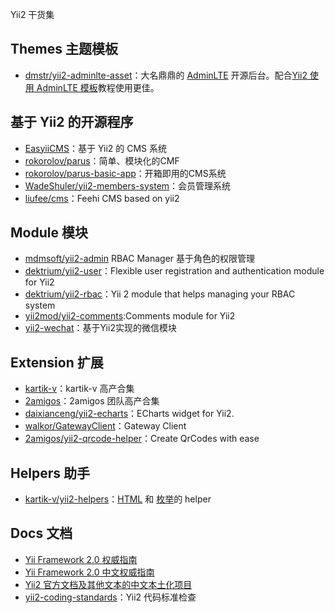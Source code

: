 Yii2 干货集

## Themes 主题模板
- [dmstr/yii2-adminlte-asset](https://github.com/dmstr/yii2-adminlte-asset)：大名鼎鼎的 [AdminLTE](https://github.com/almasaeed2010/AdminLTE) 开源后台。配合[Yii2 使用 AdminLTE 模板](http://www.getyii.com/topic/564)教程使用更佳。


## 基于 Yii2 的开源程序
- [EasyiiCMS](https://github.com/noumo/easyii)：基于 Yii2 的 CMS 系统
- [rokorolov/parus](https://github.com/rokorolov/parus)：简单、模块化的CMF
- [rokorolov/parus-basic-app](https://github.com/rokorolov/parus-basic-app)：开箱即用的CMS系统
- [WadeShuler/yii2-members-system](https://github.com/WadeShuler/yii2-members-system)：会员管理系统
- [liufee/cms](https://github.com/liufee/cms)：Feehi CMS based on yii2

## Module 模块
- [mdmsoft/yii2-admin](https://github.com/mdmsoft/yii2-admin) RBAC Manager 基于角色的权限管理
- [dektrium/yii2-user](https://github.com/dektrium/yii2-user)：Flexible user registration and authentication module for Yii2
- [dektrium/yii2-rbac](https://github.com/dektrium/yii2-rbac)：Yii 2 module that helps managing your RBAC system
- [yii2mod/yii2-comments](https://github.com/yii2mod/yii2-comments):Comments module for Yii2
- [yii2-wechat](https://github.com/callmez/yii2-wechat)：基于Yii2实现的微信模块

## Extension 扩展
- [kartik-v](http://demos.krajee.com/)：kartik-v 高产合集
- [2amigos](http://yiiwheels.com/)：2amigos 团队高产合集
- [daixianceng/yii2-echarts](https://github.com/daixianceng/yii2-echarts)：ECharts widget for Yii2.
- [walkor/GatewayClient](https://github.com/walkor/GatewayClient)：Gateway Client
- [2amigos/yii2-qrcode-helper](https://github.com/2amigos/yii2-qrcode-helper)：Create QrCodes with ease 

## Helpers 助手
- [kartik-v/yii2-helpers](https://github.com/kartik-v/yii2-helpers)：[HTML](http://demos.krajee.com/helper-functions/html) 和 [枚举](http://demos.krajee.com/helper-functions/enum)的 helper

## Docs 文档
- [Yii Framework 2.0 权威指南](http://www.yiiframework.com/doc-2.0/guide-index.html)
- [Yii Framework 2.0 中文权威指南 ](https://github.com/yiisoft/yii2/tree/master/docs/guide-zh-CN)
- [Yii2 官方文档及其他文本的中文本土化项目](https://github.com/yii2-chinesization/yii2-zh-cn)
- [yii2-coding-standards](https://github.com/yiisoft/yii2-coding-standards)：Yii2 代码标准检查
